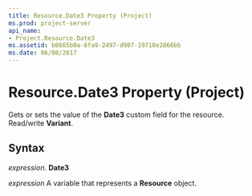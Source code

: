 ```yaml
---
title: Resource.Date3 Property (Project)
ms.prod: project-server
api_name:
- Project.Resource.Date3
ms.assetid: b8665b0a-8fa9-2497-d907-19710e2866bb
ms.date: 06/08/2017
---
```



# Resource.Date3 Property (Project)

Gets or sets the value of the **Date3** custom field for the resource. Read/write **Variant**.


## Syntax

 _expression_. **Date3**

 _expression_ A variable that represents a **Resource** object.


